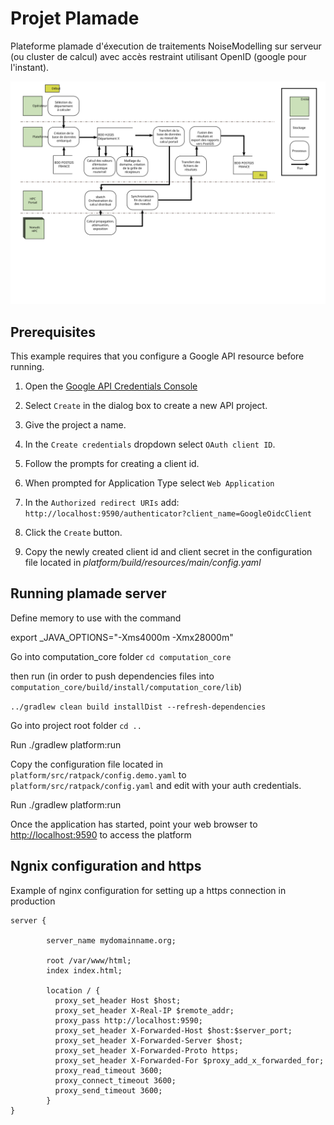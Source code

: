 # Projet Plamade

Plateforme plamade d'éxecution de traitements NoiseModelling sur serveur (ou cluster de calcul) avec accès restraint utilisant OpenID (google pour l'instant).

![Diagramme de flux](/documents/diag_flux.svg "Execution process")

## Prerequisites
This example requires that you configure a Google API resource before running.

1. Open the [Google API Credentials Console](https://console.developers.google.com/projectselector/apis/credentials?supportedpurview=project&angularJsUrl=%2Fprojectselector%2Fapis%2Fcredentials%3Fsupportedpurview%3Dproject&authuser=2)

2. Select `Create` in the dialog box to create a new API project.

3. Give the project a name.

4. In the `Create credentials` dropdown select `OAuth client ID`.

5. Follow the prompts for creating a client id.

6. When prompted for Application Type select `Web Application`

7. In the `Authorized redirect URIs` add: `http://localhost:9590/authenticator?client_name=GoogleOidcClient`

8. Click the `Create` button.

9. Copy the newly created client id and client secret in the configuration file located in *platform/build/resources/main/config.yaml*

## Running plamade server

Define memory to use with the command

export _JAVA_OPTIONS="-Xms4000m -Xmx28000m"

Go into computation_core folder `cd computation_core`

then run (in order to push dependencies files into `computation_core/build/install/computation_core/lib`)

`../gradlew clean build installDist --refresh-dependencies`

Go into project root folder `cd ..`

Run ./gradlew platform:run

Copy the configuration file located in `platform/src/ratpack/config.demo.yaml` to `platform/src/ratpack/config.yaml` and edit with your auth credentials.

Run ./gradlew platform:run

Once the application has started, point your web browser to [http://localhost:9590](http://localhost:9590) to access the platform

## Ngnix configuration and https

Example of nginx configuration for setting up a https connection in production

```nginx
server {

        server_name mydomainname.org;

        root /var/www/html;
        index index.html;

        location / {
          proxy_set_header Host $host;
          proxy_set_header X-Real-IP $remote_addr;
          proxy_pass http://localhost:9590;
          proxy_set_header X-Forwarded-Host $host:$server_port;
          proxy_set_header X-Forwarded-Server $host;
          proxy_set_header X-Forwarded-Proto https;
          proxy_set_header X-Forwarded-For $proxy_add_x_forwarded_for;
          proxy_read_timeout 3600;
          proxy_connect_timeout 3600;
          proxy_send_timeout 3600;
        }
}
```











